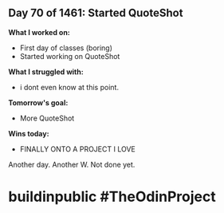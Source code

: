 ## Day 70 of 1461: Started QuoteShot

**What I worked on:**

- First day of classes (boring)
- Started working on QuoteShot

**What I struggled with:**

- i dont even know at this point.

**Tomorrow's goal:**

- More QuoteShot

**Wins today:**

- FINALLY ONTO A PROJECT I LOVE

Another day. Another W. Not done yet.

# buildinpublic #TheOdinProject
